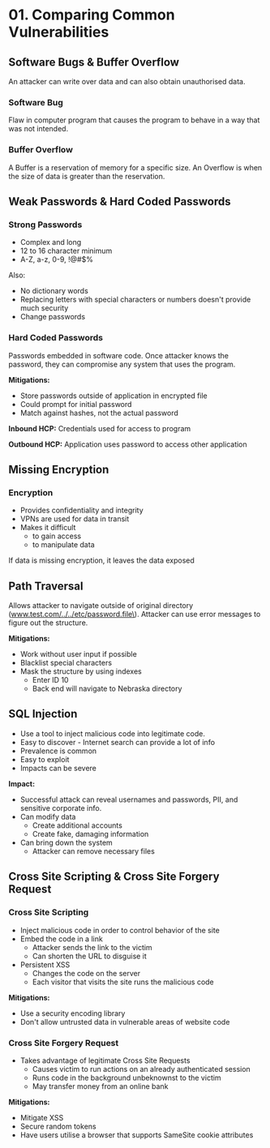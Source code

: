 # 01. Comparing Common Vulnerabilities

## Software Bugs & Buffer Overflow

An attacker can write over data and can also obtain unauthorised data.

### Software Bug

Flaw in computer program that causes the program to behave in a way that was not intended.

### Buffer Overflow

A Buffer is a reservation of memory for a specific size. An Overflow is when the size of data is greater than the reservation.

## Weak Passwords & Hard Coded Passwords

### Strong Passwords

* Complex and long
* 12 to 16 character minimum
* A-Z, a-z, 0-9, !@\#$%

Also:

* No dictionary words
* Replacing letters with special characters or numbers doesn't provide much security
* Change passwords

### Hard Coded Passwords

Passwords embedded in software code. Once attacker knows the password, they can compromise any system that uses the program.

**Mitigations:**

* Store passwords outside of application in encrypted file
* Could prompt for initial password
* Match against hashes, not the actual password

**Inbound HCP:** Credentials used for access to program

**Outbound HCP:** Application uses password to access other application

## Missing Encryption

### Encryption

* Provides confidentiality and integrity
* VPNs are used for data in transit
* Makes it difficult
  * to gain access
  * to manipulate data

If data is missing encryption, it leaves the data exposed

## Path Traversal

Allows attacker to navigate outside of original directory \(www.test.com/../../etc/password.file\). Attacker can use error messages to figure out the structure.

**Mitigations:**

* Work without user input if possible
* Blacklist special characters
* Mask the structure by using indexes
  * Enter ID 10
  * Back end will navigate to Nebraska directory

## SQL Injection

* Use a tool to inject malicious code into legitimate code.
* Easy to discover - Internet search can provide a lot of info
* Prevalence is common
* Easy to exploit
* Impacts can be severe

**Impact:**

* Successful attack can reveal usernames and passwords, PII, and sensitive corporate info.
* Can modify data
  * Create additional accounts
  * Create fake, damaging information
* Can bring down the system
  * Attacker can remove necessary files

## Cross Site Scripting & Cross Site Forgery Request

### Cross Site Scripting

* Inject malicious code in order to control behavior of the site
* Embed the code in a link
  * Attacker sends the link to the victim
  * Can shorten the URL to disguise it
* Persistent XSS
  * Changes the code on the server
  * Each visitor that visits the site runs the malicious code

**Mitigations:**

* Use a security encoding library
* Don't allow untrusted data in vulnerable areas of website code

### Cross Site Forgery Request

* Takes advantage of legitimate Cross Site Requests
  * Causes victim to run actions on an already authenticated session
  * Runs code in the background unbeknownst to the victim
  * May transfer money from an online bank

**Mitigations:**

* Mitigate XSS
* Secure random tokens
* Have users utilise a browser that supports SameSite cookie attributes

